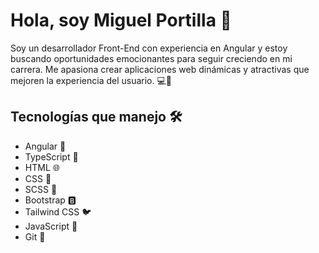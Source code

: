 # Hola, soy Miguel Portilla 👋
Soy un desarrollador Front-End con experiencia en Angular y estoy buscando oportunidades emocionantes para seguir creciendo en mi carrera. Me apasiona crear aplicaciones web dinámicas y atractivas que mejoren la experiencia del usuario. 💻🚀

## Tecnologías que manejo 🛠️

- Angular 🔹
- TypeScript 🔸
- HTML 🌐
- CSS 🎨
- SCSS 🎀
- Bootstrap 🅱️
- Tailwind CSS 🐦
- JavaScript 🚀
- Git 🐙
